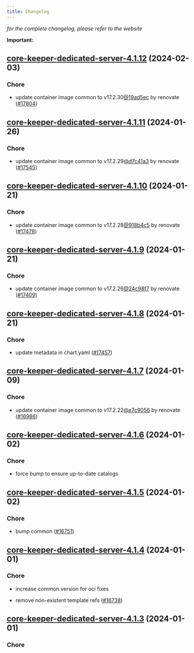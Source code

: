 ```yaml
---
title: Changelog
---
```



*for the complete changelog, please refer to the website*

**Important:**




## [core-keeper-dedicated-server-4.1.12](https://github.com/truecharts/charts/compare/core-keeper-dedicated-server-4.1.11...core-keeper-dedicated-server-4.1.12) (2024-02-03)

### Chore



- update container image common to v17.2.30[@19ad5ec](https://github.com/19ad5ec) by renovate ([#17804](https://github.com/truecharts/charts/issues/17804))


## [core-keeper-dedicated-server-4.1.11](https://github.com/truecharts/charts/compare/core-keeper-dedicated-server-4.1.10...core-keeper-dedicated-server-4.1.11) (2024-01-26)

### Chore



- update container image common to v17.2.29[@d7c41a3](https://github.com/d7c41a3) by renovate ([#17545](https://github.com/truecharts/charts/issues/17545))


## [core-keeper-dedicated-server-4.1.10](https://github.com/truecharts/charts/compare/core-keeper-dedicated-server-4.1.9...core-keeper-dedicated-server-4.1.10) (2024-01-21)

### Chore



- update container image common to v17.2.28[@918b4c5](https://github.com/918b4c5) by renovate ([#17478](https://github.com/truecharts/charts/issues/17478))


## [core-keeper-dedicated-server-4.1.9](https://github.com/truecharts/charts/compare/core-keeper-dedicated-server-4.1.8...core-keeper-dedicated-server-4.1.9) (2024-01-21)

### Chore



- update container image common to v17.2.26[@24c98f7](https://github.com/24c98f7) by renovate ([#17409](https://github.com/truecharts/charts/issues/17409))


## [core-keeper-dedicated-server-4.1.8](https://github.com/truecharts/charts/compare/core-keeper-dedicated-server-4.1.7...core-keeper-dedicated-server-4.1.8) (2024-01-21)

### Chore



- update metadata in chart.yaml ([#17457](https://github.com/truecharts/charts/issues/17457))




## [core-keeper-dedicated-server-4.1.7](https://github.com/truecharts/charts/compare/core-keeper-dedicated-server-4.1.6...core-keeper-dedicated-server-4.1.7) (2024-01-09)

### Chore



- update container image common to v17.2.22[@e7c9056](https://github.com/e7c9056) by renovate ([#16986](https://github.com/truecharts/charts/issues/16986))


## [core-keeper-dedicated-server-4.1.6](https://github.com/truecharts/charts/compare/core-keeper-dedicated-server-4.1.5...core-keeper-dedicated-server-4.1.6) (2024-01-02)

### Chore



- force bump to ensure up-to-date catalogs


## [core-keeper-dedicated-server-4.1.5](https://github.com/truecharts/charts/compare/core-keeper-dedicated-server-4.1.4...core-keeper-dedicated-server-4.1.5) (2024-01-02)

### Chore



- bump common ([#16751](https://github.com/truecharts/charts/issues/16751))


## [core-keeper-dedicated-server-4.1.4](https://github.com/truecharts/charts/compare/core-keeper-dedicated-server-4.1.3...core-keeper-dedicated-server-4.1.4) (2024-01-01)

### Chore



- increase common version for oci fixes

- remove non-existent template refs ([#16738](https://github.com/truecharts/charts/issues/16738))


## [core-keeper-dedicated-server-4.1.3](https://github.com/truecharts/charts/compare/core-keeper-dedicated-server-4.1.0...core-keeper-dedicated-server-4.1.3) (2024-01-01)

### Chore
